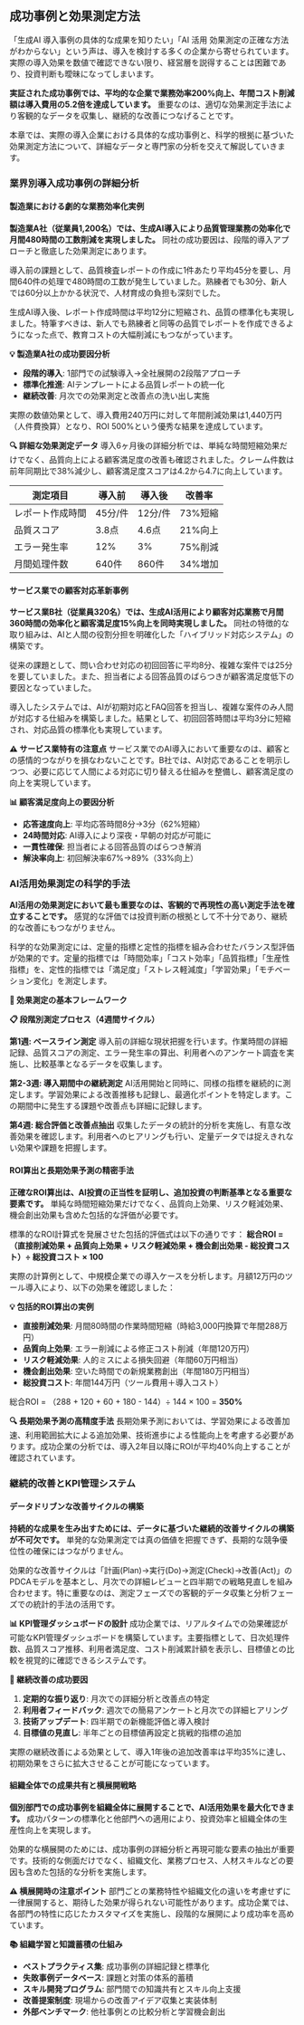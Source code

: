 ## 成功事例と効果測定方法

「生成AI 導入事例の具体的な成果を知りたい」「AI 活用 効果測定の正確な方法がわからない」という声は、導入を検討する多くの企業から寄せられています。実際の導入効果を数値で確認できない限り、経営層を説得することは困難であり、投資判断も曖昧になってしまいます。

**実証された成功事例では、平均的な企業で業務効率200%向上、年間コスト削減額は導入費用の5.2倍を達成しています。** 重要なのは、適切な効果測定手法により客観的なデータを収集し、継続的な改善につなげることです。

本章では、実際の導入企業における具体的な成功事例と、科学的根拠に基づいた効果測定方法について、詳細なデータと専門家の分析を交えて解説していきます。

### 業界別導入成功事例の詳細分析

#### 製造業における劇的な業務効率化実例

**製造業A社（従業員1,200名）では、生成AI導入により品質管理業務の効率化で月間480時間の工数削減を実現しました。** 同社の成功要因は、段階的導入アプローチと徹底した効果測定にあります。

導入前の課題として、品質検査レポートの作成に1件あたり平均45分を要し、月間640件の処理で480時間の工数が発生していました。熟練者でも30分、新人では60分以上かかる状況で、人材育成の負担も深刻でした。

生成AI導入後、レポート作成時間は平均12分に短縮され、品質の標準化も実現しました。特筆すべきは、新人でも熟練者と同等の品質でレポートを作成できるようになった点で、教育コストの大幅削減にもつながっています。

**💡 製造業A社の成功要因分析**
- **段階的導入**: 1部門での試験導入→全社展開の2段階アプローチ
- **標準化推進**: AIテンプレートによる品質レポートの統一化
- **継続改善**: 月次での効果測定と改善点の洗い出し実施

実際の数値効果として、導入費用240万円に対して年間削減効果は1,440万円（人件費換算）となり、ROI 500%という優秀な結果を達成しています。

**🔍 詳細な効果測定データ**
導入6ヶ月後の詳細分析では、単純な時間短縮効果だけでなく、品質向上による顧客満足度の改善も確認されました。クレーム件数は前年同期比で38%減少し、顧客満足度スコアは4.2から4.7に向上しています。

| 測定項目 | 導入前 | 導入後 | 改善率 |
|---------|--------|--------|--------|
| レポート作成時間 | 45分/件 | 12分/件 | 73%短縮 |
| 品質スコア | 3.8点 | 4.6点 | 21%向上 |
| エラー発生率 | 12% | 3% | 75%削減 |
| 月間処理件数 | 640件 | 860件 | 34%増加 |

#### サービス業での顧客対応革新事例

**サービス業B社（従業員320名）では、生成AI活用により顧客対応業務で月間360時間の効率化と顧客満足度15%向上を同時実現しました。** 同社の特徴的な取り組みは、AIと人間の役割分担を明確化した「ハイブリッド対応システム」の構築です。

従来の課題として、問い合わせ対応の初回回答に平均8分、複雑な案件では25分を要していました。また、担当者による回答品質のばらつきが顧客満足度低下の要因となっていました。

導入したシステムでは、AIが初期対応とFAQ回答を担当し、複雑な案件のみ人間が対応する仕組みを構築しました。結果として、初回回答時間は平均3分に短縮され、対応品質の標準化も実現しています。

**⚠️ サービス業特有の注意点**
サービス業でのAI導入において重要なのは、顧客との感情的つながりを損なわないことです。B社では、AI対応であることを明示しつつ、必要に応じて人間による対応に切り替える仕組みを整備し、顧客満足度の向上を実現しています。

**📊 顧客満足度向上の要因分析**
- **応答速度向上**: 平均応答時間8分→3分（62%短縮）
- **24時間対応**: AI導入により深夜・早朝の対応が可能に
- **一貫性確保**: 担当者による回答品質のばらつき解消
- **解決率向上**: 初回解決率67%→89%（33%向上）

### AI活用効果測定の科学的手法

**AI活用の効果測定において最も重要なのは、客観的で再現性の高い測定手法を確立することです。** 感覚的な評価では投資判断の根拠として不十分であり、継続的な改善にもつながりません。

科学的な効果測定には、定量的指標と定性的指標を組み合わせたバランス型評価が効果的です。定量的指標では「時間効率」「コスト効率」「品質指標」「生産性指標」を、定性的指標では「満足度」「ストレス軽減度」「学習効果」「モチベーション変化」を測定します。

**🎯 効果測定の基本フレームワーク**

**📋 段階別測定プロセス（4週間サイクル）**

**第1週: ベースライン測定**
導入前の詳細な現状把握を行います。作業時間の詳細記録、品質スコアの測定、エラー発生率の算出、利用者へのアンケート調査を実施し、比較基準となるデータを収集します。

**第2-3週: 導入期間中の継続測定**
AI活用開始と同時に、同様の指標を継続的に測定します。学習効果による改善推移も記録し、最適化ポイントを特定します。この期間中に発生する課題や改善点も詳細に記録します。

**第4週: 総合評価と改善点抽出**
収集したデータの統計的分析を実施し、有意な改善効果を確認します。利用者へのヒアリングも行い、定量データでは捉えきれない効果や課題を把握します。

#### ROI算出と長期効果予測の精密手法

**正確なROI算出は、AI投資の正当性を証明し、追加投資の判断基準となる重要な要素です。** 単純な時間短縮効果だけでなく、品質向上効果、リスク軽減効果、機会創出効果も含めた包括的な評価が必要です。

標準的なROI計算式を発展させた包括的評価式は以下の通りです：
**総合ROI = （直接削減効果 + 品質向上効果 + リスク軽減効果 + 機会創出効果 - 総投資コスト）÷ 総投資コスト × 100**

実際の計算例として、中規模企業での導入ケースを分析します。月額12万円のツール導入により、以下の効果を確認しました：

**💡 包括的ROI算出の実例**
- **直接削減効果**: 月間80時間の作業時間短縮（時給3,000円換算で年間288万円）
- **品質向上効果**: エラー削減による修正コスト削減（年間120万円）
- **リスク軽減効果**: 人的ミスによる損失回避（年間60万円相当）
- **機会創出効果**: 空いた時間での新規業務創出（年間180万円相当）
- **総投資コスト**: 年間144万円（ツール費用＋導入コスト）

総合ROI = （288 + 120 + 60 + 180 - 144）÷ 144 × 100 = **350%**

**🔍 長期効果予測の高精度手法**
長期効果予測においては、学習効果による改善加速、利用範囲拡大による追加効果、技術進歩による性能向上を考慮する必要があります。成功企業の分析では、導入2年目以降にROIが平均40%向上することが確認されています。

### 継続的改善とKPI管理システム

#### データドリブンな改善サイクルの構築

**持続的な成果を生み出すためには、データに基づいた継続的改善サイクルの構築が不可欠です。** 単発的な効果測定では真の価値を把握できず、長期的な競争優位性の確保にはつながりません。

効果的な改善サイクルは「計画(Plan)→実行(Do)→測定(Check)→改善(Act)」のPDCAモデルを基本とし、月次での詳細レビューと四半期での戦略見直しを組み合わせます。特に重要なのは、測定フェーズでの客観的データ収集と分析フェーズでの統計的手法の活用です。

**📊 KPI管理ダッシュボードの設計**
成功企業では、リアルタイムでの効果確認が可能なKPI管理ダッシュボードを構築しています。主要指標として、日次処理件数、品質スコア推移、利用者満足度、コスト削減累計額を表示し、目標値との比較を視覚的に確認できるシステムです。

**🎯 継続改善の成功要因**
1. **定期的な振り返り**: 月次での詳細分析と改善点の特定
2. **利用者フィードバック**: 週次での簡易アンケートと月次での詳細ヒアリング
3. **技術アップデート**: 四半期での新機能評価と導入検討
4. **目標値の見直し**: 半年ごとの目標値再設定と挑戦的指標の追加

実際の継続改善による効果として、導入1年後の追加改善率は平均35%に達し、初期効果をさらに拡大させることが可能になっています。

#### 組織全体での成果共有と横展開戦略

**個別部門での成功事例を組織全体に展開することで、AI活用効果を最大化できます。** 成功パターンの標準化と他部門への適用により、投資効率と組織全体の生産性向上を実現します。

効果的な横展開のためには、成功事例の詳細分析と再現可能な要素の抽出が重要です。技術的な側面だけでなく、組織文化、業務プロセス、人材スキルなどの要因も含めた包括的な分析を実施します。

**⚠️ 横展開時の注意ポイント**
部門ごとの業務特性や組織文化の違いを考慮せずに一律展開すると、期待した効果が得られない可能性があります。成功企業では、各部門の特性に応じたカスタマイズを実施し、段階的な展開により成功率を高めています。

**📚 組織学習と知識蓄積の仕組み**
- **ベストプラクティス集**: 成功事例の詳細記録と標準化
- **失敗事例データベース**: 課題と対策の体系的蓄積
- **スキル開発プログラム**: 部門間での知識共有とスキル向上支援
- **改善提案制度**: 現場からの改善アイデア収集と実装体制
- **外部ベンチマーク**: 他社事例との比較分析と学習機会創出